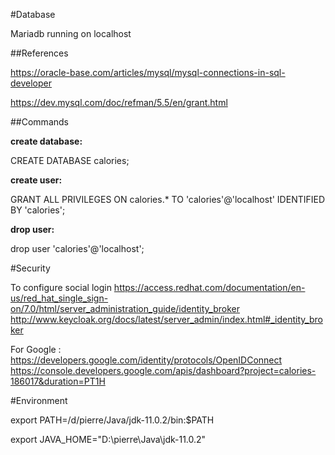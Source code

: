 
#Database

Mariadb running on localhost 

##References

https://oracle-base.com/articles/mysql/mysql-connections-in-sql-developer

https://dev.mysql.com/doc/refman/5.5/en/grant.html


##Commands

**create database:**

CREATE DATABASE calories;

**create user:**

GRANT ALL PRIVILEGES ON calories.* TO 'calories'@'localhost' IDENTIFIED BY 'calories';

**drop user:** 

drop user 'calories'@'localhost';


#Security

To configure social login https://access.redhat.com/documentation/en-us/red_hat_single_sign-on/7.0/html/server_administration_guide/identity_broker http://www.keycloak.org/docs/latest/server_admin/index.html#_identity_broker

For Google : https://developers.google.com/identity/protocols/OpenIDConnect https://console.developers.google.com/apis/dashboard?project=calories-186017&duration=PT1H


#Environment

export PATH=/d/pierre/Java/jdk-11.0.2/bin:$PATH

export JAVA_HOME="D:\pierre\Java\jdk-11.0.2"
